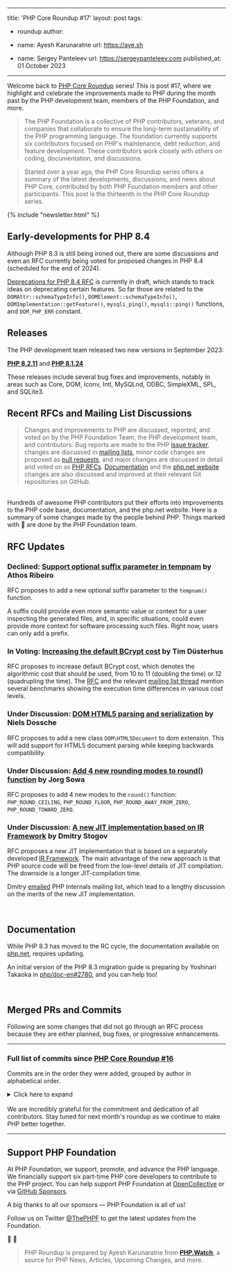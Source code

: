 
---
title: 'PHP Core Roundup #17'
layout: post
tags:
  - roundup
author:
  - name: Ayesh Karunaratne
    url: https://aye.sh
  
  - name: Sergey Panteleev
    url: https://sergeypanteleev.com
published_at: 01 October 2023

---

Welcome back to [PHP Core Roundup](/blog/tag/roundup/) series! This is post #17, where we highlight and celebrate the improvements made to PHP during the month past by the PHP development team, members of the PHP Foundation, and more.

> The PHP Foundation is a collective of PHP contributors, veterans, and companies that collaborate to ensure the long-term sustainability of the PHP programming language. The foundation currently supports six contributors focused on PHP's maintenance, debt reduction, and feature development. These contributors work closely with others on coding, documentation, and discussions.

> Started over a year ago, the PHP Core Roundup series offers a summary of the latest developments, discussions, and news about PHP Core, contributed by both PHP Foundation members and other participants. This post is the thirteenth in the PHP Core Roundup series.

{% include "newsletter.html" %}

## Early-developments for PHP 8.4

Although PHP 8.3 is still being ironed out, there are some discussions and even an RFC currently being voted for proposed changes in PHP 8.4 (scheduled for the end of 2024).

[Deprecations for PHP 8.4 RFC](https://wiki.php.net/rfc/deprecations_php_8_4) is currently in draft, which stands to track ideas on deprecating certain features. So far those are related to the `DOMAttr::schemaTypeInfo()`, `DOMElement::schemaTypeInfo()`, `DOMImplementation::getFeature()`, `mysqli_ping()`, `mysqli::ping()` functions, and `DOM_PHP_ERR` constant.

## Releases

The PHP development team released two new versions in September 2023:

**[PHP 8.2.11](TODO)** and **[PHP 8.1.24](TODO)**

These releases include several bug fixes and improvements, notably in areas such as Core, DOM, Iconv, Intl, MySQLnd, ODBC, SimpleXML, SPL, and SQLite3.

## Recent RFCs and Mailing List Discussions


> Changes and improvements to PHP are discussed, reported, and voted on by the PHP Foundation Team, the PHP development team, and contributors. Bug reports are made to the PHP [issue tracker](https://github.com/php/php-src/issues), changes are discussed in [mailing lists](https://www.php.net/mailing-lists.php), minor code changes are proposed as [pull requests](https://github.com/php/php-src/issues), and major changes are discussed in detail and voted on as [PHP RFCs](https://wiki.php.net/rfc). [Documentation](https://github.com/php/doc-en/) and the [php.net website](https://github.com/php/web-php) changes are also discussed and improved at their relevant Git repositories on GitHub.

<br>
Hundreds of awesome PHP contributors put their efforts into improvements to the PHP code base, documentation, and the php.net website. Here is a summary of some changes made by the people behind PHP. Things marked with 💜 are done by the PHP Foundation team.

## RFC Updates

### Declined: [Support optional suffix parameter in tempnam](https://wiki.php.net/rfc/tempnam-suffix-v2) by Athos Ribeiro

RFC proposes to add a new optional suffix parameter to the `tempnam()` function.

A suffix could provide even more semantic value or context for a user inspecting the generated files, and, in specific situations, could even provide more context for software processing such files. Right now, users can only add a prefix.

### In Voting: [Increasing the default BCrypt cost](https://wiki.php.net/rfc/bcrypt_cost_2023) by Tim Düsterhus

RFC proposes to increase default BCrypt cost, which denotes the algorithmic cost that should be used, from 10 to 11 (doubling the time) or 12 (quadrupling the time). The [RFC](https://wiki.php.net/rfc/bcrypt_cost_2023) and the relevant [mailing list thread](https://externals.io/message/121004) mention several benchmarks showing the execution time differences in various cost levels.

### Under Discussion: [DOM HTML5 parsing and serialization](https://wiki.php.net/rfc/domdocument_html5_parser) by Niels Dossche

RFC proposes to add a new class `DOM\HTML5Document` to dom extension. This will add support for HTML5 document parsing while keeping backwards compatibility.

### Under Discussion: [Add 4 new rounding modes to round() function](https://wiki.php.net/rfc/new_rounding_modes_to_round_function) by Jorg Sowa

RFC proposes to add 4 new modes to the `round()` function: `PHP_ROUND_CEILING`, `PHP_ROUND_FLOOR`, `PHP_ROUND_AWAY_FROM_ZERO`, `PHP_ROUND_TOWARD_ZERO`.

### Under Discussion: [A new JIT implementation based on IR Framework](https://wiki.php.net/rfc/jit-ir) by Dmitry Stogov

RFC proposes a new JIT implementation that is based on a separately developed [IR Framework](https://github.com/dstogov/ir). The main advantage of the new approach is that PHP source code will be freed from the low-level details of JIT compilation. The downside is a longer JIT-compilation time.

Dmitry [emailed](https://externals.io/message/121038) PHP Internals mailing list, which lead to a lengthy discussion on the merits of the new JIT implementation.

<br>

## Documentation

While PHP 8.3 has moved to the RC cycle, the documentation available on [php.net](https://php.net), requires updating.

An initial version of the PHP 8.3 migration guide is preparing by Yoshinari Takaoka in [php/doc-en#2780](https://github.com/php/doc-en/pull/2780), and you can help too!

<br>

## Merged PRs and Commits

Following are some changes that did not go through an RFC process because they are either planned, bug fixes, or progressive enhancements.
 
---

### Full list of commits  since [PHP Core Roundup #16](/blog/2023/09/01/php-core-roundup-16/)

Commits are in the order they were added, grouped by author in alphabetical order.

<details markdown="1">
  <summary>Click here to expand</summary>



</details>
<br>
We are incredibly grateful for the commitment and dedication of all contributors. Stay tuned for next month's roundup as we continue to make PHP better together.

<br>

---

## Support PHP Foundation

At PHP Foundation, we support, promote, and advance the PHP language. We financially support six part-time PHP core developers to contribute to the PHP project. You can help support PHP Foundation at [OpenCollective](https://opencollective.com/phpfoundation) or via [GitHub Sponsors](https://github.com/sponsors/ThePHPF).

A big thanks to all our sponsors — PHP Foundation is all of us!

Follow us on Twitter [@ThePHPF](https://twitter.com/thephpf) to get the latest updates from the Foundation.

💜️ 🐘

> PHP Roundup is prepared by Ayesh Karunaratne from **[PHP.Watch](https://php.watch)**, a source for PHP News, Articles, Upcoming Changes, and more. 


